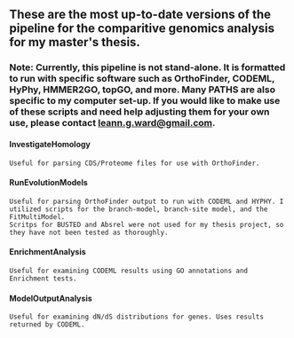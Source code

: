 ## These are the most up-to-date versions of the pipeline for the comparitive genomics analysis for my master's thesis.

### Note: Currently, this pipeline is not stand-alone. It is formatted to run with specific software such as OrthoFinder, CODEML, HyPhy, HMMER2GO, topGO, and more. Many PATHS are also specific to my computer set-up. If you would like to make use of these scripts and need help adjusting them for your own use, please contact leann.g.ward@gmail.com.

#### InvestigateHomology

	Useful for parsing CDS/Proteome files for use with OrthoFinder.

#### RunEvolutionModels
	
	Useful for parsing OrthoFinder output to run with CODEML and HYPHY. I utilized scripts for the branch-model, branch-site model, and the FitMultiModel.
	Scritps for BUSTED and Absrel were not used for my thesis project, so they have not been tested as thoroughly.	

#### EnrichmentAnalysis

	Useful for examining CODEML results using GO annotations and Enrichment tests.

#### ModelOutputAnalysis

	Useful for examining dN/dS distributions for genes. Uses results returned by CODEML.
